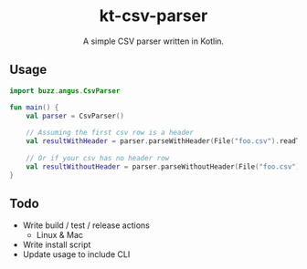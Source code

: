 <div align="center">

# kt-csv-parser

A simple CSV parser written in Kotlin.

</div>

## Usage

```kotlin
import buzz.angus.CsvParser

fun main() {
    val parser = CsvParser()
    
    // Assuming the first csv row is a header
    val resultWithHeader = parser.parseWithHeader(File("foo.csv").readText())
    
    // Or if your csv has no header row
    val resultWithoutHeader = parser.parseWithoutHeader(File("foo.csv").readText())
}
```

## Todo

- Write build / test / release actions
  - Linux & Mac
- Write install script
- Update usage to include CLI
